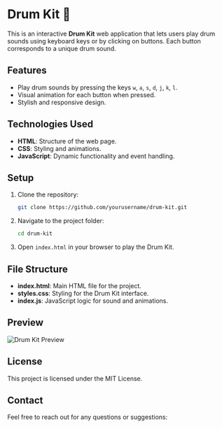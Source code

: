 # Drum Kit 🥁

This is an interactive **Drum Kit** web application that lets users play drum sounds using keyboard keys or by clicking on buttons. Each button corresponds to a unique drum sound.

## Features
- Play drum sounds by pressing the keys `w`, `a`, `s`, `d`, `j`, `k`, `l`.
- Visual animation for each button when pressed.
- Stylish and responsive design.

## Technologies Used
- **HTML**: Structure of the web page.
- **CSS**: Styling and animations.
- **JavaScript**: Dynamic functionality and event handling.

## Setup
1. Clone the repository:
   ```bash
   git clone https://github.com/yourusername/drum-kit.git
   ```
2. Navigate to the project folder:
   ```bash
   cd drum-kit
   ```
3. Open `index.html` in your browser to play the Drum Kit.

## File Structure
- **index.html**: Main HTML file for the project.
- **styles.css**: Styling for the Drum Kit interface.
- **index.js**: JavaScript logic for sound and animations.

## Preview
![Drum Kit Preview](images/drum-kit-preview.png)

## License
This project is licensed under the MIT License.

## Contact
Feel free to reach out for any questions or suggestions:
